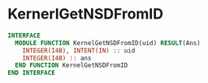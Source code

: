 # KernerlGetNSDFromID

```fortran
INTERFACE
  MODULE FUNCTION KernelGetNSDFromID(uid) RESULT(Ans)
    INTEGER(I4B), INTENT(IN) :: uid
    INTEGER(I4B) :: ans
  END FUNCTION KernelGetNSDFromID
END INTERFACE
```
